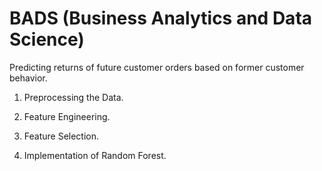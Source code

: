 # BADS (Business Analytics and Data Science)

Predicting returns of future customer orders based on former customer behavior.

1. Preprocessing the Data.

2. Feature Engineering.

3. Feature Selection.

4. Implementation of Random Forest.



